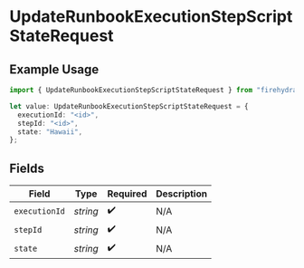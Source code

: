 # UpdateRunbookExecutionStepScriptStateRequest

## Example Usage

```typescript
import { UpdateRunbookExecutionStepScriptStateRequest } from "firehydrant-typescript-sdk/models/operations";

let value: UpdateRunbookExecutionStepScriptStateRequest = {
  executionId: "<id>",
  stepId: "<id>",
  state: "Hawaii",
};
```

## Fields

| Field              | Type               | Required           | Description        |
| ------------------ | ------------------ | ------------------ | ------------------ |
| `executionId`      | *string*           | :heavy_check_mark: | N/A                |
| `stepId`           | *string*           | :heavy_check_mark: | N/A                |
| `state`            | *string*           | :heavy_check_mark: | N/A                |